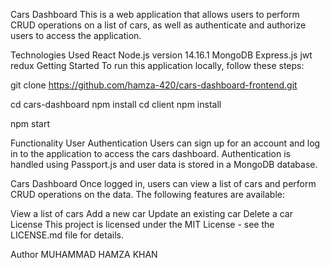 Cars Dashboard
This is a web application that allows users to perform CRUD operations on a list of cars, as well as authenticate and authorize users to access the application.

Technologies Used
React
Node.js version 14.16.1
MongoDB
Express.js
jwt
redux
Getting Started
To run this application locally, follow these steps:

git clone https://github.com/hamza-420/cars-dashboard-frontend.git

cd cars-dashboard
npm install
cd client
npm install

npm start

Functionality
User Authentication
Users can sign up for an account and log in to the application to access the cars dashboard. Authentication is handled using Passport.js and user data is stored in a MongoDB database.

Cars Dashboard
Once logged in, users can view a list of cars and perform CRUD operations on the data. The following features are available:

View a list of cars
Add a new car
Update an existing car
Delete a car
License
This project is licensed under the MIT License - see the LICENSE.md file for details.

Author
MUHAMMAD HAMZA KHAN
